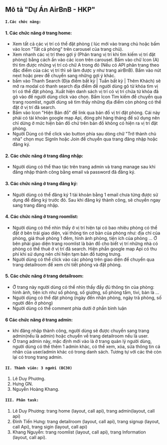   ## Mô tả "Dự Án AirBnB - HKP"
#### `I.Các chức năng:`
#### 1. Các chức năng ở trang home:
- Xem tất cả các vị trí có thể đặt phòng ( lúc mới vào trang chủ hoặc bấm vào Icon "Tất cả phòng" trên carousel của trang chủ).
- Xem nhanh các vị trí theo gợi ý (Phân trang vị trí khi tìm kiếm vị trí đặt phòng) bằng cách ấn vào các icon trên carousel. Bấm vào chữ Icon (A) thì tìm được những vị trí có chữ A trong đó (Nếu có API phân trang theo đặc điểm của các vị trí thì sẽ làm được y như trang airBnB). Bấm vào nút next hoặc prev để chuyển sang những gợi ý khác.
- bấm vào Thanh Search (Địa điểm bất kỳ | Tuần bất kỳ | Thêm Khách) sẽ mở ra modal có thanh search địa điểm để người dùng gõ từ khóa tìm vị trí có thể đặt phòng. Xuất hiện danh sách vị trí có vị trí chứa từ khóa đã gõ vào để người dùng click vào chọn. Bấm Icon Tìm kiếm để chuyển qua trang roomlist, người dùng sẽ tìm thấy những địa điểm còn phòng có thể đặt ở vị trí đã search.
- Bấm vào Icon "Hiện Bản đồ" để link qua bản đồ vị trí đặt phòng. Cái này phải có tài khoản google map Api, đóng phí hàng tháng để sử dụng nên chỉ dừng ở mức hiện bản đồ chứ trên bản đồ không có hiện ra vị trí đặt phòng.
- Người Dùng có thể click vào button phía sau dòng chữ "Trở thành chủ nhà" chọn mục SignIn hoặc Join để chuyển qua trang đăng nhập hoặc đăng ký.
#### 2. Các chức năng ở trang đăng nhập: 
- Người dùng có thể thao tác trên trang admin và trang manage sau khi đăng nhập thành công bằng email và password đã đăng ký.
#### 3. Các chức năng ở trang đăng ký: 
- Người dùng có thể đăng ký 1 tài khoản bằng 1 email chưa từng được sử dụng để đăng ký trước đó. Sau khi đăng ký thành công, sẽ chuyển ngay sang trang đăng nhập.
#### 4. Các chức năng ở trang roomlist:
- Người dùng có thể nhìn thấy ở vị trí hiện tại có bao nhiêu phòng có thể đặt ở bên trái giao diện, vài thông tin cơ bản của phòng như: địa chỉ của phòng, giá thuê phòng 1 đêm, hình ảnh phòng, tiện ích của phòng ... Ở bên phải giao diện trang roomlist là bản đồ cho biết vị trí những nhà có phòng có thể thuê ở vị trí đã search. Hiện phần google map Api có thu phí khi sử dụng nên chỉ hiện tạm bản đồ tượng trưng.
-  Người dùng có thể click vào các phòng trên giao diện để chuyển qua trang detailroom để xem chi tiết phòng và đặt phòng.
#### 5. Các chức năng ở trang detailroom:
- Ở trang này người dùng có thể nhìn thấy đầy đủ thông tin của phòng: hình ảnh, tiện ích như số phòng, số giường, số phòng tắm, tivi, bàn là ...
- Người dùng có thể đặt phòng (ngày đến nhận  phòng, ngày trả phòng, số người đến ở phòng)
- Người dùng có thể comment phía dưới ở phần bình luận
#### 6 Các chức năng ở trang admin:
- khi đăng nhập thành công, người dùng sẽ được chuyển sang trang admin(nếu là admin) hoặc chuyển về trang detailroom nếu là user. 
- Ở trang admin này, mặc định mới vào là ở trang quản lý người dùng, người dùng có thể thêm 1 admin khác, có thể xem, xóa, sửa thông tin cá nhân của user/admin khác có trong danh sách. Tương tự với các thẻ còn lại có trong trang admin.
#### `II. Thành viên: 3 người (BC30)`
  1. Lê Duy Phương.
  2. Hưng GN.
  3. Nguyễn Hoàng Khang.
      
 #### `III. Phân task:`
  1. Lê Duy Phương: trang home (layout, call api), trang admin(layout, call api)
  2. Đinh Tiến Hưng: trang detailroom (layout, call api), trang signup (layout, call Api), trang sigin (layout, call api)
  3. Khang Nguyễn: trang roomlist (layout, call api), trang Information (layout, call api).
